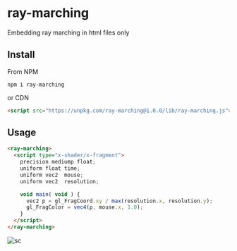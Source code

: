 # ray-marching

Embedding ray marching in html files only

## Install

From NPM
```shell
npm i ray-marching
```
or CDN
```html
<script src="https://unpkg.com/ray-marching@1.0.0/lib/ray-marching.js"></script>
```

## Usage

```html
<ray-marching>
  <script type="x-shader/x-fragment">
    precision mediump float;
    uniform float time;
    uniform vec2  mouse;
    uniform vec2  resolution;

    void main( void ) {
      vec2 p = gl_FragCoord.xy / max(resolution.x, resolution.y);
      gl_FragColor = vec4(p, mouse.x, 1.0);
    }
  </script>
</ray-marching>
```

![sc](https://user-images.githubusercontent.com/9010553/110488345-bda4b200-8131-11eb-914a-a051d7adae29.png)